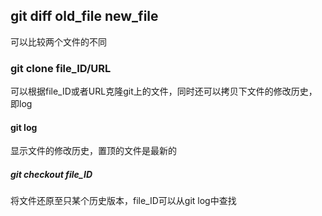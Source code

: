 ## git diff old_file new_file
可以比较两个文件的不同

### git clone file_ID/URL
可以根据file_ID或者URL克隆git上的文件，同时还可以拷贝下文件的修改历史，即log

#### git log
显示文件的修改历史，置顶的文件是最新的

##### git checkout file_ID
将文件还原至只某个历史版本，file_ID可以从git log中查找
